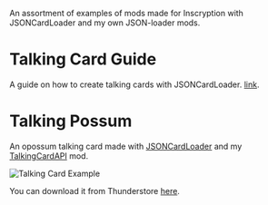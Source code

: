 An assortment of examples of mods made for Inscryption with JSONCardLoader and my own JSON-loader mods.

# Talking Card Guide
A guide on how to create talking cards with JSONCardLoader. [link](Documentation\TalkingCardGuide.md).

# Talking Possum
An opossum talking card made with [JSONCardLoader](https://github.com/MADH95/JSONLoader) and my [TalkingCardAPI](https://github.com/KBMackenzie/TalkingCardAPI) mod.

![Talking Card Example](https://i.imgur.com/oe779Ar.gif)

You can download it from Thunderstore [here](https://inscryption.thunderstore.io/package/KellyBetty/Talking_Possum/).

